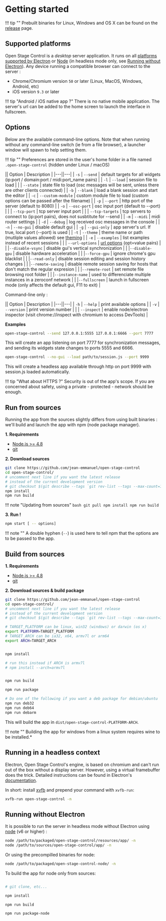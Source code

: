 # Getting started

!!! tip ""
    Prebuilt binaries for Linux, Windows and OS X can be found on the [release](https://github.com/jean-emmanuel/open-stage-control/releases) page.

## Supported platforms

Open Stage Control is a *desktop* server application. It runs on all [platforms supported by Electron](https://electron.atom.io/docs/tutorial/supported-platforms/) or [Node](https://nodejs.org/en/) (in headless mode only, see [Running without Electron](#running-without-electron)). Any device running a compatible browser can connect to the server :

- Chrome/Chromium version `50` or later (Linux, MacOS, Windows, Android, etc)
- iOS version `9.3` or later

!!! tip "Android / iOS native app ?"
    There is no native mobile application. The server's url can be added to the home screen to launch the interface in fullscreen.


## Options

Below are the available command-line options. Note that when running without any command-line switch (ie from a file browser), a launcher window will spawn to help setting them.

!!! tip ""
    Preferences are stored in the user's home folder in a file named `.open-stage-control` (hidden under Linux / macOS)

|| Option | Description |
|---||---|
| `-s` | `--send` | default targets for all widgets (ip:port / domain:port  / midi:port_name pairs) |
| `-l` | `--load` | session file to load |
| | `--state` | state file to load (osc messages will be sent, unless there are other clients connected) |
| `-b` | `--blank` | load a blank session and start the editor |
| `-c` | `--custom-module` | custom module file to load (custom options can be passed after the filename) |
| `-p` | `--port` | http port of the server (default to 8080) |
| `-o` | `--osc-port` | osc input port (default to --port) |
| | `--tcp-port` | tcp server input port |
| | `--tcp-targets` | tcp servers to connect to (ip:port pairs), does not susbtitute for --send |
| `-m` | `--midi` | midi router settings |
| `-d` | `--debug` | log received osc messages in the console |
| `-n` | `--no-gui` | disable default gui |
| `-g` | `--gui-only` | app server's url. If true, local port (--port) is used |
| `-t` | `--theme` | theme name or path (mutliple values allowed) see [theming](/docs/theming/) |
| `-e` | `--examples` | list examples instead of recent sessions |
| | `--url-options` | [url options](/docs/url-options) (opt=value pairs) |
| |`--disable-vsync` | disable gui's vertical synchronization |
| |`--disable-gpu` | disable hardware acceleration |
| |`--force-gpu` | ignore chrome's gpu blacklist |
| |`--read-only` | disable session editing and session history changes |
| |`--remote-saving` | disable remote session saving for hosts that don\'t match the regular expresion |
| |`--remote-root` | set remote file browsing root folder |
| |`--instance-name` | used to differenciate multiple instances in a zeroconf network |
| |`--fullscreen` | launch in fullscreen mode (only affects the default gui, F11 to exit) |

Command-line only :

|| Option | Description |
|---||---|
| `-h` | `--help` | print available options |
| `-v` | `--version` | print version number |
|  | `--inspect` | enable node/electron inspector (visit chrome://inspect with chromium to access DevTools) |

**Examples**

```bash
open-stage-control --send 127.0.0.1:5555 127.0.0.1:6666 --port 7777
```

This will create an app listening on port 7777 for synchronization messages, and sending its widgets state changes to ports 5555 and 6666.

```bash
open-stage-control --no-gui --load path/to/session.js --port 9999
```

This will create a headless app available through http on port 9999 with session.js loaded automatically.

!!! tip "What about HTTPS ?"
    Security is out of the app's scope. If you are concerned about safety, using a private - protected - network should be enough.


## Run from sources

Running the app from the sources slightly differs from using built binaries : we'll build and launch the app with npm (node package manager).

**1. Requirements**

- [Node.js >= 4.8](https://nodejs.org/en/#download)
- [git](https://git-scm.com/downloads)

**2. Download sources**

```bash
git clone https://github.com/jean-emmanuel/open-stage-control
cd open-stage-control/
# uncomment next line if you want the latest release
# instead of the current development version
# git checkout $(git describe --tags `git rev-list --tags --max-count=1`)
npm install
npm run build
```

!!! note "Updating from sources"
    ```bash
    git pull
    npm install
    npm run build
    ```

**3. Run !**

```bash
npm start [ -- options]
```

!!! note ""
    A double hyphen (`--`) is used here to tell npm that the options are to be passed to the app.


## Build from sources

**1. Requirements**

- [Node.js >= 4.8](https://nodejs.org/en/#download)
- [git](https://git-scm.com/downloads)

**2. Download sources & build package**

```bash
git clone https://github.com/jean-emmanuel/open-stage-control
cd open-stage-control/
# uncomment next line if you want the latest release
# instead of the current development version
# git checkout $(git describe --tags `git rev-list --tags --max-count=1`)

# TARGET_PLATFORM can be linux, win32 (windows) or darwin (os x)
export PLATFORM=TARGET_PLATFORM
# TARGET_ARCH can be ia32, x64, armv7l or arm64
export ARCH=TARGET_ARCH


npm install

# run this instead if ARCH is armv7l
# npm install --arch=armv7l


npm run build

npm run package

# Do one of the following if you want a deb package for debian/ubuntu
npm run deb32
npm run deb64
npm run debarm
```

This will build the app in `dist/open-stage-control-PLATFORM-ARCH`.

!!! note ""
    Building the app for windows from a linux system requires wine to be installed.*

## Running in a headless context

Electron, Open Stage Control's engine, is based on chromium and can't run out of the box without a display server. However, using a virtual framebuffer does the trick. Detailed instructions can be found in Electron's [documentation](http://electron.atom.io/docs/tutorial/testing-on-headless-ci/).

In short: install [xvfb](https://en.wikipedia.org/wiki/Xvfb) and prepend your command with `xvfb-run`:  

```bash
xvfb-run open-stage-control -n
```

## Running without Electron

It is possible to run the server in headless mode without Electron using [node](https://nodejs.org/en/download/package-manager/) (v6 or higher) :

```bash
node /path/to/packaged/open-stage-control/resources/app/ -n
node /path/to/sources/open-stage-control/app/ -n
```

Or using the precompilled binaries for node:

```bash
node /path/to/packaged/open-stage-control-node/ -n
```

To build the app for node only from sources:

```bash

# git clone, etc...

npm install

npm run build

npm run package-node

```
